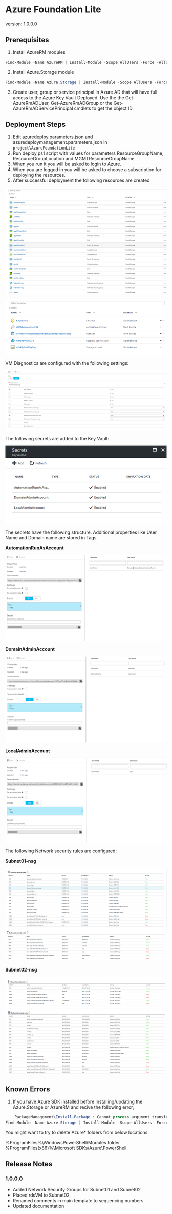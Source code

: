 # Azure Foundation Lite

version: 1.0.0.0

## Prerequisites

1. Install AzureRM modules

```powershell
Find-Module -Name AzureRM | Install-Module -Scope AllUsers -Force -AllowClobber
```

2. Install Azure.Storage module

```powershell
Find-Module -Name Azure.Storage | Install-Module -Scope AllUsers -Force -AllowClobber 
```

3. Create user, group or service principal in Azure AD that will have full access to the Azure Key Vault Deployed. Use the the Get-AzureRmADUser, Get-AzureRmADGroup or the Get-AzureRmADServicePrincipal cmdlets to get the object ID.

## Deployment Steps  

1. Edit azuredeploy.parameters.json and azuredeploymanagement.parameters.json in `project\AzureFoundationLite`
2. Run deploy.ps1 script with values for parameters ResourceGroupName,  ResourceGroupLocation and MGMTResourceGroupName
3. When you run it you will be asked to login to Azure.
4. When you are logged in you will be asked to choose a subscription for deploying the resources.
5. After successful deployment the following resources are created

![](DeployedResources.png)

![](DeployedResourcesMGMT.png)

VM Diagnostics are configured with the following settings:

![](vmdiagnostics.png)

The following secrets are added to the Key Vault:

![](secrets.png)

The secrets have the following structure. Additional properties like User Name and Domain name are stored in Tags.

**AutomationRunAsAccount**

![](runasaccountsecret.png)

**DomainAdminAccount**

![](domainadminsecret.png)

**LocalAdminAccount**

![](localadminsecert.png)

The following Network security rules are configured:

**Subnet01-nsg**

![](inbound-nsg01.png)
![](outbound-nsg01.png)

**Subnet02-nsg**

![](inbound-nsg02.png)
![](outbound-nsg02.png)


## Known Errors

1. If you have Azure SDK installed before installing/updating the Azure.Storage or AzureRM and recive the following error;
```powershell
    PackageManagement\Install-Package : Cannot process argument transformation on parameter 'InstalledModuleInfo'. Cannot convert the     "System.Object[]" value of type "System.Object[]" to type "System.Management.Automation.PSModuleInfo".
Find-Module -Name Azure.Storage | Install-Module -Scope AllUsers -Force -AllowClobber 
```

You might want to try to delete Azure* folders from below locations.

%ProgramFiles%\WindowsPowerShell\Modules folder
%ProgramFiles(x86)%\Microsoft SDKs\Azure\PowerShell

## Release Notes

### 1.0.0.0

- Added Network Security Groups for Subnet01 and Subnet02
- Placed rdsVM to Subnet02
- Renamed comments in main template to sequencing numbers
- Updated documentation